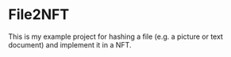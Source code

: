 # File2NFT
This is my example project for hashing a file (e.g. a picture or text document) and implement it in a NFT.

